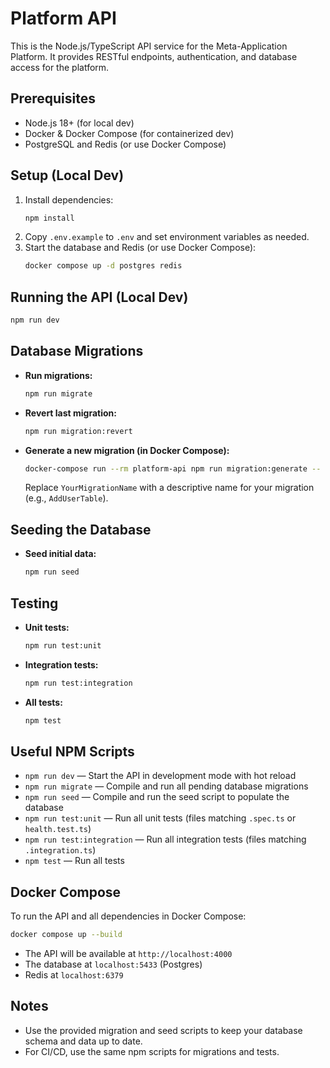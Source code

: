 # Platform API

This is the Node.js/TypeScript API service for the Meta-Application Platform. It provides RESTful endpoints, authentication, and database access for the platform.

## Prerequisites
- Node.js 18+ (for local dev)
- Docker & Docker Compose (for containerized dev)
- PostgreSQL and Redis (or use Docker Compose)

## Setup (Local Dev)

1. Install dependencies:
   ```bash
   npm install
   ```
2. Copy `.env.example` to `.env` and set environment variables as needed.
3. Start the database and Redis (or use Docker Compose):
   ```bash
   docker compose up -d postgres redis
   ```

## Running the API (Local Dev)

```bash
npm run dev
```

## Database Migrations

- **Run migrations:**
  ```bash
  npm run migrate
  ```
- **Revert last migration:**
  ```bash
  npm run migration:revert
  ```
- **Generate a new migration (in Docker Compose):**
  ```bash
  docker-compose run --rm platform-api npm run migration:generate -- src/migrations/YourMigrationName
  ```
  Replace `YourMigrationName` with a descriptive name for your migration (e.g., `AddUserTable`).

## Seeding the Database

- **Seed initial data:**
  ```bash
  npm run seed
  ```

## Testing

- **Unit tests:**
  ```bash
  npm run test:unit
  ```
- **Integration tests:**
  ```bash
  npm run test:integration
  ```
- **All tests:**
  ```bash
  npm test
  ```

## Useful NPM Scripts

- `npm run dev` — Start the API in development mode with hot reload
- `npm run migrate` — Compile and run all pending database migrations
- `npm run seed` — Compile and run the seed script to populate the database
- `npm run test:unit` — Run all unit tests (files matching `.spec.ts` or `health.test.ts`)
- `npm run test:integration` — Run all integration tests (files matching `.integration.ts`)
- `npm test` — Run all tests

## Docker Compose

To run the API and all dependencies in Docker Compose:

```bash
docker compose up --build
```

- The API will be available at `http://localhost:4000`
- The database at `localhost:5433` (Postgres)
- Redis at `localhost:6379`

## Notes
- Use the provided migration and seed scripts to keep your database schema and data up to date.
- For CI/CD, use the same npm scripts for migrations and tests.
